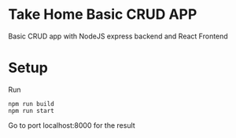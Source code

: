 # Take Home Basic CRUD APP

Basic CRUD app with NodeJS express backend and React Frontend

# Setup 

Run 

```
npm run build
npm run start
```

Go to port localhost:8000 for the result
